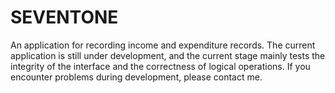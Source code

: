 # SEVENTONE
An application for recording income and expenditure records. The current application is still under development, and the current stage mainly tests the integrity of the interface and the correctness of logical operations. If you encounter problems during development, please contact me.
